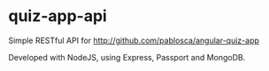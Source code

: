 quiz-app-api
============

Simple RESTful API for http://github.com/pablosca/angular-quiz-app

Developed with NodeJS, using Express, Passport and MongoDB.
